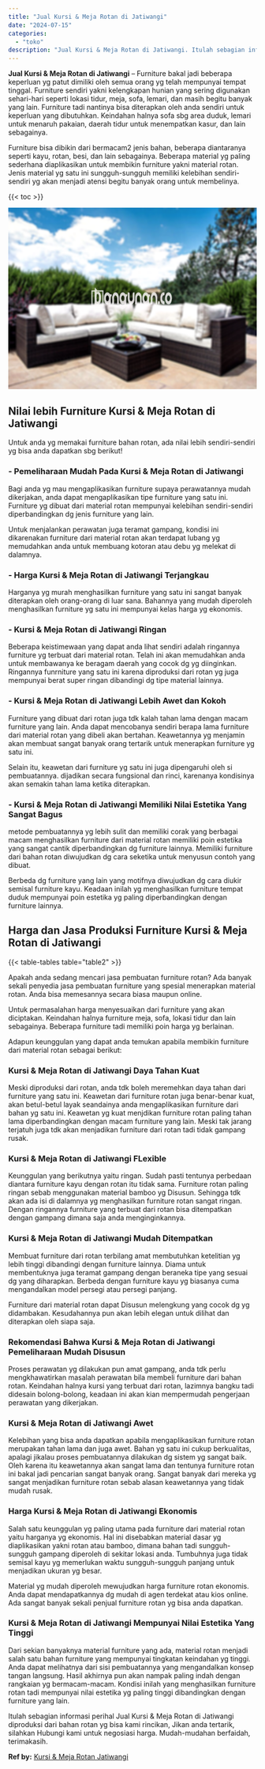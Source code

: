 ```yaml
---
title: "Jual Kursi & Meja Rotan di Jatiwangi"
date: "2024-07-15"
categories: 
  - "toko"
description: "Jual Kursi & Meja Rotan di Jatiwangi. Itulah sebagian informasi perihal Jual Kursi & Meja Rotan di Jatiwangi diproduksi dari bahan rotan yg bisa kami rincika..."
---
```


**Jual Kursi & Meja Rotan di Jatiwangi** – Furniture bakal jadi beberapa keperluan yg patut dimiliki oleh semua orang yg telah mempunyai tempat tinggal. Furniture sendiri yakni kelengkapan hunian yang sering digunakan sehari-hari seperti lokasi tidur, meja, sofa, lemari, dan masih begitu banyak yang lain. Furniture tadi nantinya bisa diterapkan oleh anda sendiri untuk keperluan yang dibutuhkan. Keindahan halnya sofa sbg area duduk, lemari untuk menaruh pakaian, daerah tidur untuk menempatkan kasur, dan lain sebagainya.

Furniture bisa dibikin dari bermacam2 jenis bahan, beberapa diantaranya seperti kayu, rotan, besi, dan lain sebagainya. Beberapa material yg paling sederhana diaplikasikan untuk membikin furniture yakni material rotan. Jenis material yg satu ini sungguh-sungguh memiliki kelebihan sendiri-sendiri yg akan menjadi atensi begitu banyak orang untuk membelinya.

{{< toc >}}

![Jual Kursi & Meja Rotan di Jatiwangi](/images/kursi-meja-rotan-murah48.png)

## Nilai lebih Furniture Kursi & Meja Rotan di Jatiwangi

Untuk anda yg memakai furniture bahan rotan, ada nilai lebih sendiri-sendiri yg bisa anda dapatkan sbg berikut!

### \- Pemeliharaan Mudah Pada Kursi & Meja Rotan di Jatiwangi

Bagi anda yg mau mengaplikasikan furniture supaya perawatannya mudah dikerjakan, anda dapat mengaplikasikan tipe furniture yang satu ini. Furniture yg dibuat dari material rotan mempunyai kelebihan sendiri-sendiri diperbandingkan dg jenis furniture yang lain.

Untuk menjalankan perawatan juga teramat gampang, kondisi ini dikarenakan furniture dari material rotan akan terdapat lubang yg memudahkan anda untuk membuang kotoran atau debu yg melekat di dalamnya.

### \- Harga Kursi & Meja Rotan di Jatiwangi Terjangkau

Harganya yg murah menghasilkan furniture yang satu ini sangat banyak diterapkan oleh orang-orang di luar sana. Bahannya yang mudah diperoleh menghasilkan furniture yg satu ini mempunyai kelas harga yg ekonomis.

### \- Kursi & Meja Rotan di Jatiwangi Ringan

Beberapa keistimewaan yang dapat anda lihat sendiri adalah ringannya furniture yg terbuat dari material rotan. Telah ini akan memudahkan anda untuk membawanya ke beragam daerah yang cocok dg yg diinginkan. Ringannya funrniture yang satu ini karena diproduksi dari rotan yg juga mempunyai berat super ringan dibandingi dg tipe material lainnya.

### \- Kursi & Meja Rotan di Jatiwangi Lebih Awet dan Kokoh

Furniture yang dibuat dari rotan juga tdk kalah tahan lama dengan macam furniture yang lain. Anda dapat mencobanya sendiri berapa lama furniture dari material rotan yang dibeli akan bertahan. Keawetannya yg menjamin akan membuat sangat banyak orang tertarik untuk menerapkan furniture yg satu ini.

Selain itu, keawetan dari furniture yg satu ini juga dipengaruhi oleh si pembuatannya. dijadikan secara fungsional dan rinci, karenanya kondisinya akan semakin tahan lama ketika diterapkan.

### \- Kursi & Meja Rotan di Jatiwangi Memiliki Nilai Estetika Yang Sangat Bagus

metode pembuatannya yg lebih sulit dan memiliki corak yang berbagai macam menghasilkan furniture dari material rotan memiliki poin estetika yang sangat cantik diperbandingkan dg furniture lainnya. Memiliki furniture dari bahan rotan diwujudkan dg cara seketika untuk menyusun contoh yang dibuat.

Berbeda dg furniture yang lain yang motifnya diwujudkan dg cara diukir semisal furniture kayu. Keadaan inilah yg menghasilkan furniture tempat duduk mempunyai poin estetika yg paling diperbandingkan dengan furniture lainnya.

## Harga dan Jasa Produksi Furniture Kursi & Meja Rotan di Jatiwangi

{{< table-tables table="table2" >}}

Apakah anda sedang mencari jasa pembuatan furniture rotan? Ada banyak sekali penyedia jasa pembuatan furniture yang spesial menerapkan material rotan. Anda bisa memesannya secara biasa maupun online.

Untuk permasalahan harga menyesuaikan dari furniture yang akan diciptakan. Keindahan halnya furniture meja, sofa, lokasi tidur dan lain sebagainya. Beberapa furniture tadi memiliki poin harga yg berlainan.

Adapun keunggulan yang dapat anda temukan apabila membikin furniture dari material rotan sebagai berikut:

### Kursi & Meja Rotan di Jatiwangi Daya Tahan Kuat

Meski diproduksi dari rotan, anda tdk boleh meremehkan daya tahan dari furniture yang satu ini. Keawetan dari furniture rotan juga benar-benar kuat, akan betul-betul layak seandainya anda mengaplikasikan furniture dari bahan yg satu ini. Keawetan yg kuat menjdikan furniture rotan paling tahan lama diperbandingkan dengan macam furniture yang lain. Meski tak jarang terjatuh juga tdk akan menjadikan furniture dari rotan tadi tidak gampang rusak.

### Kursi & Meja Rotan di Jatiwangi FLexible

Keunggulan yang berikutnya yaitu ringan. Sudah pasti tentunya perbedaan diantara furniture kayu dengan rotan itu tidak sama. Furniture rotan paling ringan sebab menggunakan material bamboo yg Disusun. Sehingga tdk akan ada isi di dalamnya yg menghasilkan furniture rotan sangat ringan. Dengan ringannya furniture yang terbuat dari rotan bisa ditempatkan dengan gampang dimana saja anda menginginkannya.

### Kursi & Meja Rotan di Jatiwangi Mudah Ditempatkan

Membuat furniture dari rotan terbilang amat membutuhkan ketelitian yg lebih tinggi dibandingi dengan furniture lainnya. Diama untuk membentuknya juga teramat gampang dengan beraneka tipe yang sesuai dg yang diharapkan. Berbeda dengan furniture kayu yg biasanya cuma mengandalkan model persegi atau persegi panjang.

Furniture dari material rotan dapat Disusun melengkung yang cocok dg yg didambakan. Kesudahannya pun akan lebih elegan untuk dilihat dan diterapkan oleh siapa saja.

### Rekomendasi Bahwa Kursi & Meja Rotan di Jatiwangi Pemeliharaan Mudah Disusun

Proses perawatan yg dilakukan pun amat gampang, anda tdk perlu mengkhawatirkan masalah perawatan bila membeli furniture dari bahan rotan. Keindahan halnya kursi yang terbuat dari rotan, lazimnya bangku tadi didesain bolong-bolong, keadaan ini akan kian mempermudah pengerjaan perawatan yang dikerjakan.

### Kursi & Meja Rotan di Jatiwangi Awet

Kelebihan yang bisa anda dapatkan apabila mengaplikasikan furniture rotan merupakan tahan lama dan juga awet. Bahan yg satu ini cukup berkualitas, apalagi jikalau proses pembuatannya dilakukan dg sistem yg sangat baik. Oleh karena itu keawetannya akan sangat lama dan tentunya furniture rotan ini bakal jadi pencarian sangat banyak orang. Sangat banyak dari mereka yg sangat menjadikan furniture rotan sebab alasan keawetannya yang tidak mudah rusak.

### Harga Kursi & Meja Rotan di Jatiwangi Ekonomis

Salah satu keunggulan yg paling utama pada furniture dari material rotan yaitu harganya yg ekonomis. Hal ini disebabkan material dasar yg diaplikasikan yakni rotan atau bamboo, dimana bahan tadi sungguh-sungguh gampang diperoleh di sekitar lokasi anda. Tumbuhnya juga tidak semisal kayu yg memerlukan waktu sungguh-sungguh panjang untuk menjadikan ukuran yg besar.

Material yg mudah diperoleh mewujudkan harga furniture rotan ekonomis. Anda dapat mendapatkannya dg mudah di agen terdekat atau kios online. Ada sangat banyak sekali penjual furniture rotan yg bisa anda dapatkan.

### Kursi & Meja Rotan di Jatiwangi Mempunyai Nilai Estetika Yang Tinggi

Dari sekian banyaknya material furniture yang ada, material rotan menjadi salah satu bahan furniture yang mempunyai tingkatan keindahan yg tinggi. Anda dapat melihatnya dari sisi pembuatannya yang mengandalkan konsep tangan langsung. Hasil akhirnya pun akan nampak paling indah dengan rangkaian yg bermacam-macam. Kondisi inilah yang menghasilkan furniture rotan tadi mempunyai nilai estetika yg paling tinggi dibandingkan dengan furniture yang lain.

Itulah sebagian informasi perihal Jual Kursi & Meja Rotan di Jatiwangi diproduksi dari bahan rotan yg bisa kami rincikan, Jikan anda tertarik, silahkan Hubungi kami untuk negosiasi harga. Mudah-mudahan berfaidah, terimakasih.

**Ref by:** [Kursi & Meja Rotan Jatiwangi](https://id.wikipedia.org/wiki/Kursi)

